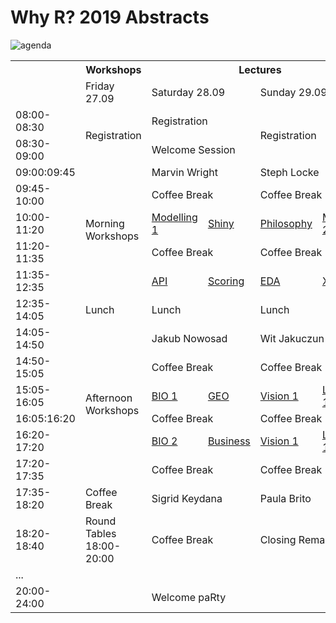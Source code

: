 # Why R? 2019 Abstracts

<img src="https://raw.githubusercontent.com/WhyR2019/abstracts/master/agenda.jpg"
     alt="agenda" />

<table>
  <tr>
    <th></th>
    <th>Workshops</th>
    <th colspan="4">Lectures</th>
  </tr>
  <tr>
    <td></td>
    <td>Friday 27.09</td>
    <td colspan="2">Saturday 28.09</td>
    <td colspan="2">Sunday 29.09</td>
  </tr>
  <tr>
    <td>08:00-08:30</td>
    <td rowspan="2">Registration</td>
    <td colspan="2">Registration</td>
    <td colspan="2" rowspan="2">Registration</td>
  </tr>
  <tr>
    <td>08:30-09:00</td>
    <td colspan="2">Welcome Session</td>
  </tr>
  <tr>
    <td>09:00:09:45</td>
    <td rowspan="5">Morning Workshops</td>
    <td colspan="2">Marvin Wright</td>
    <td colspan="2">Steph Locke</td>
  </tr>
  <tr>
    <td>09:45-10:00</td>
    <td colspan="2">Coffee Break</td>
    <td colspan="2">Coffee Break</td>
  </tr>
  <tr>
    <td>10:00-11:20</td>
    <td><a href="https://github.com/WhyR2019/abstracts/tree/master/Modelling%201">Modelling 1</a></td>
    <td><a href="https://github.com/WhyR2019/abstracts/tree/master/Shiny">Shiny</a></td>
    <td><a href="https://github.com/WhyR2019/abstracts/tree/master/Philosophy">Philosophy</a></td>
    <td><a href="https://github.com/WhyR2019/abstracts/tree/master/Modelling%202">Modelling 2</a></td>
  </tr>
  <tr>
    <td>11:20-11:35</td>
    <td colspan="2">Coffee Break</td>
    <td colspan="2">Coffee Break</td>
  </tr>
  <tr>
    <td>11:35-12:35</td>
    <td><a href="https://github.com/WhyR2019/abstracts/tree/master/API">API</a></td>
    <td><a href="https://github.com/WhyR2019/abstracts/tree/master/Scoring">Scoring</a></td>
    <td><a href="https://github.com/WhyR2019/abstracts/tree/master/EDA">EDA</a></td>
    <td><a href="https://github.com/WhyR2019/abstracts/tree/master/XAI">XAI</a></td>
  </tr>
  <tr>
    <td>12:35-14:05</td>
    <td>Lunch</td>
    <td colspan="2">Lunch</td>
    <td colspan="2">Lunch</td>
  </tr>
  <tr>
    <td>14:05-14:50</td>
    <td rowspan="6">Afternoon Workshops</td>
    <td colspan="2">Jakub Nowosad</td>
    <td colspan="2">Wit Jakuczun</td>
  </tr>
  <tr>
    <td>14:50-15:05</td>
    <td colspan="2">Coffee Break</td>
    <td colspan="2">Coffee Break</td>
  </tr>
  <tr>
    <td>15:05-16:05</td>
    <td><a href="https://github.com/WhyR2019/abstracts/tree/master/BIO%201">BIO 1</a></td>
    <td><a href="https://github.com/WhyR2019/abstracts/tree/master/Geo">GEO</a></td>
    <td><a href="https://github.com/WhyR2019/abstracts/tree/master/Vision%201">Vision 1</a></td>
    <td><a href="https://github.com/WhyR2019/abstracts/tree/master/">Lightning 1</a></td>
  </tr>
  <tr>
    <td>16:05:16:20</td>
    <td colspan="2">Coffee Break</td>
    <td colspan="2">Coffee Break</td>
  </tr>
  <tr>
    <td>16:20-17:20</td>
    <td><a href="https://github.com/WhyR2019/abstracts/tree/master/BIO%202">BIO 2</a></td>
    <td><a href="https://github.com/WhyR2019/abstracts/tree/master/Business">Business</a></td>
    <td><a href="https://github.com/WhyR2019/abstracts/tree/master/Vision%202">Vision 1</a></td>
    <td><a href="https://github.com/WhyR2019/abstracts/tree/master/">Lightning 1</a></td>
  </tr>
  <tr>
    <td>17:20-17:35</td>
    <td colspan="2">Coffee Break</td>
    <td colspan="2">Coffee Break</td>
  </tr>
  <tr>
    <td>17:35-18:20</td>
    <td>Coffee Break</td>
    <td colspan="2">Sigrid Keydana</td>
    <td colspan="2">Paula Brito</td>
  </tr>
  <tr>
    <td>18:20-18:40</td>
    <td>Round Tables 18:00-20:00</td>
    <td colspan="2">Coffee Break</td>
    <td colspan="2">Closing Remarks</td>
  </tr>
  <tr>
    <td colspan="6">...</td>
  </tr>
  <tr>
    <td>20:00-24:00</td>
    <td></td>
    <td colspan="2">Welcome paRty </td>
    <td></td>
    <td></td>
  </tr>
</table>